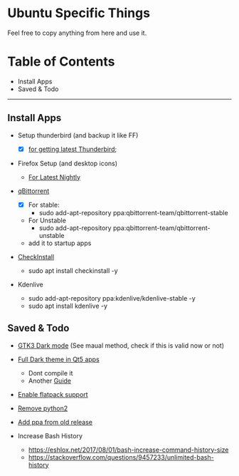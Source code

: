 # Ubuntu Specific Things

Feel free to copy anything from here and use it.


# **Table of Contents**
- Install Apps
- Saved & Todo


--- 


## Install Apps

- Setup thunderbird (and backup it like FF)
    - [x] [for getting latest Thunderbird](https://launchpad.net/~ubuntu-mozilla-security/+archive/ubuntu/ppa/);

- Firefox Setup (and desktop icons)
	- [For Latest Nightly](https://launchpad.net/~ubuntu-mozilla-daily/+archive/ubuntu/ppa)


- [qBittorrent](https://www.linuxbabe.com/ubuntu/install-qbittorrent-ubuntu-18-04-desktop-server)
    - [x] For stable:
        - sudo add-apt-repository ppa:qbittorrent-team/qbittorrent-stable
    - For Unstable
        - sudo add-apt-repository ppa:qbittorrent-team/qbittorrent-unstable
    - add it to startup apps


- [CheckInstall](https://askubuntu.com/questions/87111/if-i-build-a-package-from-source-how-can-i-uninstall-or-remove-completely)
    - sudo apt install checkinstall -y

- Kdenlive
    - sudo add-apt-repository ppa:kdenlive/kdenlive-stable -y
    - sudo apt install kdenlive -y



## Saved & Todo

- [GTK3 Dark mode](https://askubuntu.com/questions/806200/how-can-you-enable-gtk3-themes-dark-theme-mode-when-using-unity-7) (See maual method, check if this is valid now or not)

- [Full Dark theme in Qt5 apps](https://github.com/tsujan/Kvantum/blob/master/Kvantum/INSTALL.md#debian-based-distributions)
    - Dont compile it
    - Another [Guide](https://www.linuxuprising.com/2018/05/use-custom-themes-for-qt-applications.html)

- [Enable flatpack support](https://flatpak.org/setup/Ubuntu/)

- [Remove python2](https://stackoverflow.com/questions/44602191/how-to-completely-uninstall-python-2-7-13-on-ubuntu-16-04/60590067#60590067)

- [Add ppa from old release](https://askubuntu.com/questions/293203/how-can-i-add-a-ppa-from-a-previous-release)

- Increase Bash History
    - https://eshlox.net/2017/08/01/bash-increase-command-history-size
    - https://stackoverflow.com/questions/9457233/unlimited-bash-history
